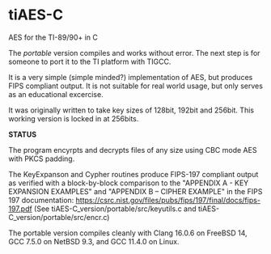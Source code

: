 # tiAES-C
AES for the TI-89/90+ in C  

The _portable_ version compiles and works without error. The next step is for someone to port it to the TI platform with TIGCC.  

It is a very simple (simple minded?) implementation of AES, but produces FIPS
compliant output. It is not suitable for real world usage, but only serves as
an educational excercise.  

It was originally written to take key sizes of 128bit, 192bit and 256bit. This working version is locked in at 256bits.  

__STATUS__  

The program encyrpts and decrypts files of any size using CBC mode AES with PKCS padding.  

The KeyExpanson and Cypher routines produce FIPS-197 compliant output as verified with a block-by-block comparison to the "APPENDIX A - KEY EXPANSION EXAMPLES" and "APPENDIX B – CIPHER EXAMPLE" in the FIPS 197 documentation: https://csrc.nist.gov/files/pubs/fips/197/final/docs/fips-197.pdf  (See tiAES-C_version/portable/src/keyutils.c and tiAES-C_version/portable/src/encr.c)  

The portable version compiles cleanly with Clang 16.0.6 on FreeBSD 14, GCC 7.5.0 on NetBSD 9.3, and GCC 11.4.0 on Linux.

